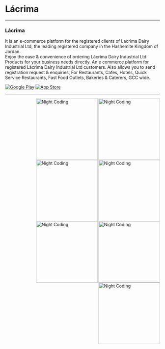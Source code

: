 # Lácrima


<hr>

### Lácrima
It is an e-commerce platform for the registered clients of Lacrima Dairy Industrial Ltd, the leading registered company in the Hashemite Kingdom of Jordan.<br />
Enjoy the ease & convenience of ordering Làcrima Dairy Industrial Ltd Products for your business needs directly. An e commerce platform for registered Làcrima Dairy Industrial Ltd customers. Also allows you to send registration request & enquiries,
For Restaurants, Cafes, Hotels, Quick Service Restaurants, Fast Food Outlets, Bakeries & Caterers, GCC wide..
<p><a href="https://play.google.com/store/apps/details?id=com.Lacrima.lacrima" target="_blank"><img alt="Google Play" src="https://img.shields.io/badge/Get%20it%20on%20google%20play-blue.svg?style=for-the-badge&logo=google-play" /></a> <a href="https://play.google.com/store/apps/details?id=com.Lacrima.lacrima" target="_blank"><img alt="App Store" src="https://img.shields.io/badge/Get%20it%20on%20app%20store-black.svg?style=for-the-badge&logo=app-store&logoColor=white" /></a><p>

<hr>


<img alt="Night Coding" width="200" src="https://github.com/MFaramawy/Lacrima/blob/master/1.png" align="right"/>  <img alt="Night Coding" width="200" src="https://github.com/MFaramawy/Lacrima/blob/master/2.png" align="right"/>  <img alt="Night Coding"
width="200" src="https://github.com/MFaramawy/Lacrima/blob/master/3.png" align="right"/>  <img alt="Night Coding" width="200" src="https://github.com/MFaramawy/Lacrima/blob/master/4.png" align="right"/> <img alt="Night Coding" width="200" src="https://github.com/MFaramawy/Lacrima/blob/master/5.png" align="right"/>  <img alt="Night Coding" width="200" src="https://github.com/MFaramawy/Lacrima/blob/master/6.png" align="right"/>  <img alt="Night Coding" width="200" src="https://github.com/MFaramawy/Lacrima/blob/master/7.png" align="right"/>

